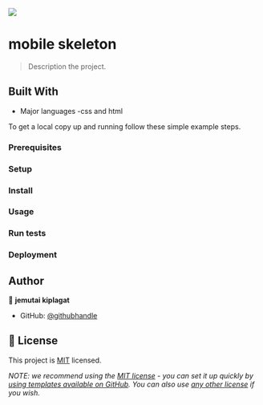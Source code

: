 ![](https://img.shields.io/badge/Microverse-blueviolet)

# mobile skeleton

> Description the project.


## Built With

- Major languages -css and html

To get a local copy up and running follow these simple example steps.

### Prerequisites

### Setup

### Install

### Usage

### Run tests

### Deployment



## Author

👤 **jemutai kiplagat**

- GitHub: [@githubhandle](https://github.com/jemutakiplagat)


## 📝 License

This project is [MIT](./LICENSE) licensed.

_NOTE: we recommend using the [MIT license](https://choosealicense.com/licenses/mit/) - you can set it up quickly by [using templates available on GitHub](https://docs.github.com/en/communities/setting-up-your-project-for-healthy-contributions/adding-a-license-to-a-repository). You can also use [any other license](https://choosealicense.com/licenses/) if you wish._
